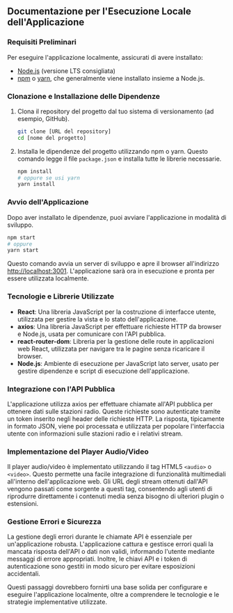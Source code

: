 ## Documentazione per l'Esecuzione Locale dell'Applicazione

### Requisiti Preliminari
Per eseguire l'applicazione localmente, assicurati di avere installato:
- [Node.js](https://nodejs.org/en/) (versione LTS consigliata)
- [npm](https://www.npmjs.com/) o [yarn](https://yarnpkg.com/), che generalmente viene installato insieme a Node.js.

### Clonazione e Installazione delle Dipendenze
1. Clona il repository del progetto dal tuo sistema di versionamento (ad esempio, GitHub).
   ```bash
   git clone [URL del repository]
   cd [nome del progetto]
   ```
2. Installa le dipendenze del progetto utilizzando npm o yarn. Questo comando legge il file `package.json` e installa tutte le librerie necessarie.
   ```bash
   npm install
   # oppure se usi yarn
   yarn install
   ```

### Avvio dell'Applicazione
Dopo aver installato le dipendenze, puoi avviare l'applicazione in modalità di sviluppo.
```bash
npm start
# oppure
yarn start
```
Questo comando avvia un server di sviluppo e apre il browser all'indirizzo [http://localhost:3001](http://localhost:3001). L'applicazione sarà ora in esecuzione e pronta per essere utilizzata localmente.

### Tecnologie e Librerie Utilizzate
- **React**: Una libreria JavaScript per la costruzione di interfacce utente, utilizzata per gestire la vista e lo stato dell'applicazione.
- **axios**: Una libreria JavaScript per effettuare richieste HTTP da browser e Node.js, usata per comunicare con l'API pubblica.
- **react-router-dom**: Libreria per la gestione delle route in applicazioni web React, utilizzata per navigare tra le pagine senza ricaricare il browser.
- **Node.js**: Ambiente di esecuzione per JavaScript lato server, usato per gestire dipendenze e script di esecuzione dell'applicazione.

### Integrazione con l'API Pubblica
L'applicazione utilizza axios per effettuare chiamate all'API pubblica per ottenere dati sulle stazioni radio. Queste richieste sono autenticate tramite un token inserito negli header delle richieste HTTP. La risposta, tipicamente in formato JSON, viene poi processata e utilizzata per popolare l'interfaccia utente con informazioni sulle stazioni radio e i relativi stream.

### Implementazione del Player Audio/Video
Il player audio/video è implementato utilizzando il tag HTML5 `<audio>` o `<video>`. Questo permette una facile integrazione di funzionalità multimediali all'interno dell'applicazione web. Gli URL degli stream ottenuti dall'API vengono passati come sorgente a questi tag, consentendo agli utenti di riprodurre direttamente i contenuti media senza bisogno di ulteriori plugin o estensioni.

### Gestione Errori e Sicurezza
La gestione degli errori durante le chiamate API è essenziale per un'applicazione robusta. L'applicazione cattura e gestisce errori quali la mancata risposta dell'API o dati non validi, informando l'utente mediante messaggi di errore appropriati. Inoltre, le chiavi API e i token di autenticazione sono gestiti in modo sicuro per evitare esposizioni accidentali.

Questi passaggi dovrebbero fornirti una base solida per configurare e eseguire l'applicazione localmente, oltre a comprendere le tecnologie e le strategie implementative utilizzate.